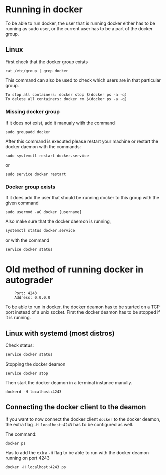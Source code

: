 # Running in docker

To be able to run docker, the user that is running docker either has to be running as sudo user, or the current user has to be a part of the docker group.

## Linux

First check that the docker group exists

```
cat /etc/group | grep docker
```
This command can also be used to check which users are in that particular group.

```console
To stop all containers: docker stop $(docker ps -a -q)
To delete all containers: docker rm $(docker ps -a -q)
```

### Missing docker group

If it does not exist, add it manualy with the command 
```
sudo groupadd docker
```
After this command is executed please restart your machine or restart the docker daemon with the commands:

```
sudo systemctl restart docker.service
```
or 
```
sudo service docker restart
```

### Docker group exists
If it does add the user that should be running docker to this group with the given command

```
sudo usermod -aG docker [username]
```

Also make sure that the docker daemon is running, 

```
systemctl status docker.service
```
or with the command 
```
service docker status
```

# Old method of running docker in autograder
```
    Port: 4243
    Address: 0.0.0.0
```

To be able to run in docker, the docker deamon has to be started on a TCP port instead of a unix socket. First the docker deamon has to be stopped if it is running.

## Linux with systemd (most distros)

Check status:
```
service docker status
```

Stopping the docker deamon
```
service docker stop
```

Then start the docker deamon in a terminal instance manully.

```
dockerd -H localhost:4243
```

## Connecting the docker client to the deamon

If you want to now connect the docker client `docker` to the docker deamon, the extra flag `-H localhost:4243` has to be configured as well.

The command:
```
docker ps
```
Has to add the extra `-H` flag to be able to run with the docker deamon running on port 4243

```
docker -H localhost:4243 ps
```